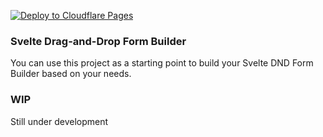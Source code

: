 [![Deploy to Cloudflare Pages](https://github.com/moalamri/svelte-form-builder/actions/workflows/publish.yml/badge.svg)](https://github.com/moalamri/svelte-form-builder/actions/workflows/publish.yml)

### Svelte Drag-and-Drop Form Builder

You can use this project as a starting point to build your Svelte DND Form Builder based on your needs.

### WIP

Still under development
